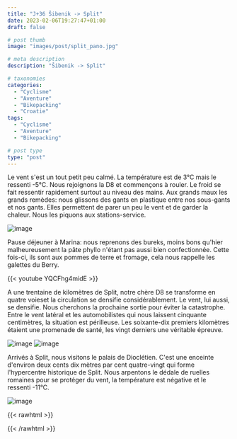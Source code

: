 ```yaml
---
title: "J+36 Šibenik -> Split"
date: 2023-02-06T19:27:47+01:00
draft: false

# post thumb
image: "images/post/split_pano.jpg"

# meta description
description: "Šibenik -> Split"

# taxonomies
categories:
  - "Cyclisme" 
  - "Aventure" 
  - "Bikepacking"
  - "Croatie" 
tags:
  - "Cyclisme" 
  - "Aventure" 
  - "Bikepacking" 

# post type
type: "post"
---
```


Le vent s'est un tout petit peu calmé. La température est de 3°C mais le ressenti -5°C. Nous rejoignons la D8 et commençons à rouler. Le froid se fait ressentir rapidement surtout au niveau des mains. Aux grands maux les grands remèdes: nous glissons des gants en plastique entre nos sous-gants et nos gants. Elles permettent de parer un peu le vent et de garder la chaleur. Nous les piquons aux stations-service. 

![image](../../images/post/split_gant.jpg)

Pause déjeuner à Marina: nous reprenons des bureks, moins bons qu'hier malheureusement la pâte phyllo n'étant pas aussi bien confectionnée. Cette fois-ci, ils sont aux pommes de terre et fromage, cela nous rappelle les galettes du Berry. 

{{< youtube YQCFhg4midE >}}

A une trentaine de kilomètres de Split, notre chère D8 se transforme en quatre voieset la circulation se densifie considérablement. Le vent, lui aussi, se densifie. Nous cherchons la prochaine sortie pour éviter la catastrophe. Entre le vent latéral et les automobilistes qui nous laissent cinquante centimètres, la situation est périlleuse. Les soixante-dix premiers kilomètres étaient une promenade de santé, les vingt derniers une véritable épreuve. 

![image](../../images/post/split_ile.jpg)
![image](../../images/post/split_iles.jpg)

Arrivés à Split, nous visitons le palais de Dioclétien. C'est une enceinte d'environ deux cents dix mètres par cent quatre-vingt qui forme l'hypercentre historique de Split. Nous arpentons le dédale de ruelles romaines pour se protéger du vent, la température est négative et le ressenti -11°C.

![image](../../images/post/split_palace.jpg)

{{< rawhtml >}}
<div class="strava-embed-placeholder" data-embed-type="activity" data-embed-id="8515459432"></div><script src="https://strava-embeds.com/embed.js"></script>
{{< /rawhtml >}}
